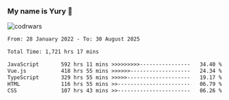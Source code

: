### My name is Yury 👋 
![codrwars](https://www.codewars.com/users/litury/badges/micro) 


<!--START_SECTION:waka-->

```txt
From: 28 January 2022 - To: 30 August 2025

Total Time: 1,721 hrs 17 mins

JavaScript       592 hrs 11 mins >>>>>>>>>----------------   34.40 %
Vue.js           418 hrs 55 mins >>>>>>-------------------   24.34 %
TypeScript       329 hrs 55 mins >>>>>--------------------   19.17 %
HTML             116 hrs 55 mins >>-----------------------   06.79 %
CSS              107 hrs 43 mins >>-----------------------   06.26 %
```

<!--END_SECTION:waka-->

